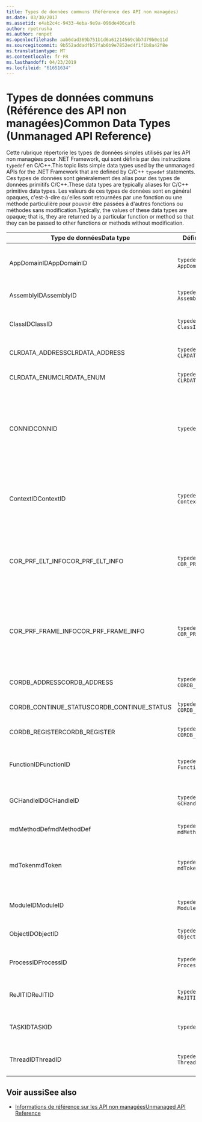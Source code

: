 ```yaml
---
title: Types de données communs (Référence des API non managées)
ms.date: 03/30/2017
ms.assetid: e4ab2c4c-9433-4eba-9e9a-096de406cafb
author: rpetrusha
ms.author: ronpet
ms.openlocfilehash: aab6dad369b751b1d6a61214569cbb7d79b0e11d
ms.sourcegitcommit: 9b552addadfb57fab0b9e7852ed4f1f1b8a42f8e
ms.translationtype: MT
ms.contentlocale: fr-FR
ms.lasthandoff: 04/23/2019
ms.locfileid: "61651634"
---
```

# <a name="common-data-types-unmanaged-api-reference"></a><span data-ttu-id="7089e-102">Types de données communs (Référence des API non managées)</span><span class="sxs-lookup"><span data-stu-id="7089e-102">Common Data Types (Unmanaged API Reference)</span></span>
<span data-ttu-id="7089e-103">Cette rubrique répertorie les types de données simples utilisés par les API non managées pour .NET Framework, qui sont définis par des instructions `typedef` en C/C++.</span><span class="sxs-lookup"><span data-stu-id="7089e-103">This topic lists simple data types used by the unmanaged APIs for the .NET Framework that are defined by C/C++ `typedef` statements.</span></span> <span data-ttu-id="7089e-104">Ces types de données sont généralement des alias pour des types de données primitifs C/C++.</span><span class="sxs-lookup"><span data-stu-id="7089e-104">These data types are typically aliases for C/C++ primitive data types.</span></span> <span data-ttu-id="7089e-105">Les valeurs de ces types de données sont en général opaques, c'est-à-dire qu'elles sont retournées par une fonction ou une méthode particulière pour pouvoir être passées à d'autres fonctions ou méthodes sans modification.</span><span class="sxs-lookup"><span data-stu-id="7089e-105">Typically, the values of these data types are opaque; that is, they are returned by a particular function or method so that they can be passed to other functions or methods without modification.</span></span>  
  
|<span data-ttu-id="7089e-106">Type de données</span><span class="sxs-lookup"><span data-stu-id="7089e-106">Data type</span></span>|<span data-ttu-id="7089e-107">Définition</span><span class="sxs-lookup"><span data-stu-id="7089e-107">Definition</span></span>|<span data-ttu-id="7089e-108">Défini dans</span><span class="sxs-lookup"><span data-stu-id="7089e-108">Defined in</span></span>|<span data-ttu-id="7089e-109">Description</span><span class="sxs-lookup"><span data-stu-id="7089e-109">Description</span></span>|  
|---------------|----------------|----------------|-----------------|  
|<span data-ttu-id="7089e-110">AppDomainID</span><span class="sxs-lookup"><span data-stu-id="7089e-110">AppDomainID</span></span>|`typedef UINT_PTR AppDomainID;`|<span data-ttu-id="7089e-111">corprof.h</span><span class="sxs-lookup"><span data-stu-id="7089e-111">corprof.h</span></span>|<span data-ttu-id="7089e-112">L'identificateur d'un domaine d'application.</span><span class="sxs-lookup"><span data-stu-id="7089e-112">The identifier of an application domain.</span></span>|  
|<span data-ttu-id="7089e-113">AssemblyID</span><span class="sxs-lookup"><span data-stu-id="7089e-113">AssemblyID</span></span>|`typedef UINT_PTR AssemblyID;`|<span data-ttu-id="7089e-114">corprof.h</span><span class="sxs-lookup"><span data-stu-id="7089e-114">corprof.h</span></span>|<span data-ttu-id="7089e-115">L'identificateur d'un assembly.</span><span class="sxs-lookup"><span data-stu-id="7089e-115">The identifier of an assembly.</span></span>|  
|<span data-ttu-id="7089e-116">ClassID</span><span class="sxs-lookup"><span data-stu-id="7089e-116">ClassID</span></span>|`typedef UINT_PTR ClassID;`|<span data-ttu-id="7089e-117">corprof.h</span><span class="sxs-lookup"><span data-stu-id="7089e-117">corprof.h</span></span>|<span data-ttu-id="7089e-118">L'identificateur d'une classe managée.</span><span class="sxs-lookup"><span data-stu-id="7089e-118">The identifier of a managed class.</span></span>|  
|<span data-ttu-id="7089e-119">CLRDATA_ADDRESS</span><span class="sxs-lookup"><span data-stu-id="7089e-119">CLRDATA_ADDRESS</span></span>|`typedef ULONG64 CLRDATA_ADDRESS;`|<span data-ttu-id="7089e-120">clrdata.h</span><span class="sxs-lookup"><span data-stu-id="7089e-120">clrdata.h</span></span>|<span data-ttu-id="7089e-121">Une adresse mémoire de 64 bits.</span><span class="sxs-lookup"><span data-stu-id="7089e-121">A 64-bit memory address.</span></span>|
|<span data-ttu-id="7089e-122">CLRDATA_ENUM</span><span class="sxs-lookup"><span data-stu-id="7089e-122">CLRDATA_ENUM</span></span>|`typedef ULONG64 CLRDATA_ADDRESS;`|<span data-ttu-id="7089e-123">Non disponible</span><span class="sxs-lookup"><span data-stu-id="7089e-123">Not Available</span></span>|<span data-ttu-id="7089e-124">Une adresse mémoire de 64 bits.</span><span class="sxs-lookup"><span data-stu-id="7089e-124">A 64-bit memory address.</span></span>|
|<span data-ttu-id="7089e-125">CONNID</span><span class="sxs-lookup"><span data-stu-id="7089e-125">CONNID</span></span>|`typedef DWORD CONNID;`|<span data-ttu-id="7089e-126">cordebug.h, mscoree.h</span><span class="sxs-lookup"><span data-stu-id="7089e-126">cordebug.h, mscoree.h</span></span>|<span data-ttu-id="7089e-127">L'identificateur de connexion pour un thread qui est connecté à une instance de Microsoft SQL Server.</span><span class="sxs-lookup"><span data-stu-id="7089e-127">The connection identifier for a thread that is connected to an instance of Microsoft SQL Server.</span></span>|  
|<span data-ttu-id="7089e-128">ContextID</span><span class="sxs-lookup"><span data-stu-id="7089e-128">ContextID</span></span>|`typedef UINT_PTR ContextID;`|<span data-ttu-id="7089e-129">corprof.h</span><span class="sxs-lookup"><span data-stu-id="7089e-129">corprof.h</span></span>|<span data-ttu-id="7089e-130">L'identificateur du contexte associé à un thread managé particulier.</span><span class="sxs-lookup"><span data-stu-id="7089e-130">The identifier of the context associated with a particular managed thread.</span></span>|  
|<span data-ttu-id="7089e-131">COR_PRF_ELT_INFO</span><span class="sxs-lookup"><span data-stu-id="7089e-131">COR_PRF_ELT_INFO</span></span>|`typedef UINT_PTR COR_PRF_ELT_INFO;`|<span data-ttu-id="7089e-132">corprof.h</span><span class="sxs-lookup"><span data-stu-id="7089e-132">corprof.h</span></span>|<span data-ttu-id="7089e-133">Un handle opaque qui représente des informations sur un frame de pile particulier.</span><span class="sxs-lookup"><span data-stu-id="7089e-133">An opaque handle that represents information about a particular stack frame.</span></span>|  
|<span data-ttu-id="7089e-134">COR_PRF_FRAME_INFO</span><span class="sxs-lookup"><span data-stu-id="7089e-134">COR_PRF_FRAME_INFO</span></span>|`typedef UINT_PTR COR_PRF_FRAME_INFO;`|<span data-ttu-id="7089e-135">corprof.h</span><span class="sxs-lookup"><span data-stu-id="7089e-135">corprof.h</span></span>|<span data-ttu-id="7089e-136">Un handle opaque qui pointe vers un frame de pile.</span><span class="sxs-lookup"><span data-stu-id="7089e-136">An opaque handle that points to a stack frame.</span></span> <span data-ttu-id="7089e-137">Il est valide seulement pendant le rappel auquel il est passé.</span><span class="sxs-lookup"><span data-stu-id="7089e-137">It is valid only during the callback to which it is passed.</span></span>|  
|<span data-ttu-id="7089e-138">CORDB_ADDRESS</span><span class="sxs-lookup"><span data-stu-id="7089e-138">CORDB_ADDRESS</span></span>|`typedef ULONG64 CORDB_ADDRESS;`|<span data-ttu-id="7089e-139">cordebug.h</span><span class="sxs-lookup"><span data-stu-id="7089e-139">cordebug.h</span></span>|<span data-ttu-id="7089e-140">Une adresse en mémoire.</span><span class="sxs-lookup"><span data-stu-id="7089e-140">An address in memory.</span></span>|  
|<span data-ttu-id="7089e-141">CORDB_CONTINUE_STATUS</span><span class="sxs-lookup"><span data-stu-id="7089e-141">CORDB_CONTINUE_STATUS</span></span>|`typedef DWORD CORDB_CONTINUE_STATUS;`|<span data-ttu-id="7089e-142">cordebug.h</span><span class="sxs-lookup"><span data-stu-id="7089e-142">cordebug.h</span></span>|<span data-ttu-id="7089e-143">État de la continuation.</span><span class="sxs-lookup"><span data-stu-id="7089e-143">The continuation status.</span></span>|  
|<span data-ttu-id="7089e-144">CORDB_REGISTER</span><span class="sxs-lookup"><span data-stu-id="7089e-144">CORDB_REGISTER</span></span>|`typedef ULONG64 CORDB_REGISTER;`|<span data-ttu-id="7089e-145">cordebug.h</span><span class="sxs-lookup"><span data-stu-id="7089e-145">cordebug.h</span></span>|<span data-ttu-id="7089e-146">La valeur d'un registre du processeur.</span><span class="sxs-lookup"><span data-stu-id="7089e-146">The value of a CPU register.</span></span>|
|<span data-ttu-id="7089e-147">FunctionID</span><span class="sxs-lookup"><span data-stu-id="7089e-147">FunctionID</span></span>|`typedef UINT_PTR FunctionID;`|<span data-ttu-id="7089e-148">corprof.h</span><span class="sxs-lookup"><span data-stu-id="7089e-148">corprof.h</span></span>|<span data-ttu-id="7089e-149">L'identificateur d'une fonction ou d'une méthode.</span><span class="sxs-lookup"><span data-stu-id="7089e-149">The identifier of a function or method.</span></span>|  
|<span data-ttu-id="7089e-150">GCHandleID</span><span class="sxs-lookup"><span data-stu-id="7089e-150">GCHandleID</span></span>|`typedef UINT_PTR GCHandleID;`|<span data-ttu-id="7089e-151">corprof.h</span><span class="sxs-lookup"><span data-stu-id="7089e-151">corprof.h</span></span>|<span data-ttu-id="7089e-152">Un handle de récupération de mémoire.</span><span class="sxs-lookup"><span data-stu-id="7089e-152">A garbage collection handle.</span></span>|  
|<span data-ttu-id="7089e-153">mdMethodDef</span><span class="sxs-lookup"><span data-stu-id="7089e-153">mdMethodDef</span></span>|`typedef mdToken mdMethodDef;`|<span data-ttu-id="7089e-154">cordebug.h</span><span class="sxs-lookup"><span data-stu-id="7089e-154">cordebug.h</span></span>|<span data-ttu-id="7089e-155">Un jeton de définition de méthode.</span><span class="sxs-lookup"><span data-stu-id="7089e-155">A method definition token.</span></span>|
|<span data-ttu-id="7089e-156">mdToken</span><span class="sxs-lookup"><span data-stu-id="7089e-156">mdToken</span></span>|`typedef UINT32 mdToken;`|<span data-ttu-id="7089e-157">corprof.h</span><span class="sxs-lookup"><span data-stu-id="7089e-157">corprof.h</span></span>|<span data-ttu-id="7089e-158">Un jeton de métadonnées (une ligne dans une table de métadonnées).</span><span class="sxs-lookup"><span data-stu-id="7089e-158">A metadata token (a row in a metadata table).</span></span>|  
|<span data-ttu-id="7089e-159">ModuleID</span><span class="sxs-lookup"><span data-stu-id="7089e-159">ModuleID</span></span>|`typedef UINT_PTR ModuleID;`|<span data-ttu-id="7089e-160">corprof.h</span><span class="sxs-lookup"><span data-stu-id="7089e-160">corprof.h</span></span>|<span data-ttu-id="7089e-161">L'identificateur d'un module d'assembly.</span><span class="sxs-lookup"><span data-stu-id="7089e-161">The identifier of an assembly module.</span></span>|  
|<span data-ttu-id="7089e-162">ObjectID</span><span class="sxs-lookup"><span data-stu-id="7089e-162">ObjectID</span></span>|`typedef UINT_PTR ObjectID;`|<span data-ttu-id="7089e-163">corprof.h</span><span class="sxs-lookup"><span data-stu-id="7089e-163">corprof.h</span></span>|<span data-ttu-id="7089e-164">L'identificateur d'un objet.</span><span class="sxs-lookup"><span data-stu-id="7089e-164">The identifier of an object.</span></span>|  
|<span data-ttu-id="7089e-165">ProcessID</span><span class="sxs-lookup"><span data-stu-id="7089e-165">ProcessID</span></span>|`typedef UINT_PTR ProcessID;`|<span data-ttu-id="7089e-166">corprof.h</span><span class="sxs-lookup"><span data-stu-id="7089e-166">corprof.h</span></span>|<span data-ttu-id="7089e-167">L'identificateur d'un processus managé.</span><span class="sxs-lookup"><span data-stu-id="7089e-167">The identifier of a managed process.</span></span>|  
|<span data-ttu-id="7089e-168">ReJITID</span><span class="sxs-lookup"><span data-stu-id="7089e-168">ReJITID</span></span>|`typedef UINT_PTR ReJITID;`|<span data-ttu-id="7089e-169">corprof.h</span><span class="sxs-lookup"><span data-stu-id="7089e-169">corprof.h</span></span>|<span data-ttu-id="7089e-170">Identificateur d'une fonction traitée juste-à-temps.</span><span class="sxs-lookup"><span data-stu-id="7089e-170">The identifier of a jitted function.</span></span>|  
|<span data-ttu-id="7089e-171">TASKID</span><span class="sxs-lookup"><span data-stu-id="7089e-171">TASKID</span></span>|`typedef UINT64 TASKID;`|<span data-ttu-id="7089e-172">cordebug.h, mscoree.h</span><span class="sxs-lookup"><span data-stu-id="7089e-172">cordebug.h, mscoree.h</span></span>|<span data-ttu-id="7089e-173">L’identificateur d’un [ICLRTask](../../../docs/framework/unmanaged-api/hosting/iclrtask-interface.md) instance.</span><span class="sxs-lookup"><span data-stu-id="7089e-173">The identifier of an [ICLRTask](../../../docs/framework/unmanaged-api/hosting/iclrtask-interface.md) instance.</span></span>|  
|<span data-ttu-id="7089e-174">ThreadID</span><span class="sxs-lookup"><span data-stu-id="7089e-174">ThreadID</span></span>|`typedef UINT_PTR ThreadID;`|<span data-ttu-id="7089e-175">corprof.h</span><span class="sxs-lookup"><span data-stu-id="7089e-175">corprof.h</span></span>|<span data-ttu-id="7089e-176">L'identificateur d'un thread managé.</span><span class="sxs-lookup"><span data-stu-id="7089e-176">The identifier of a managed thread.</span></span>|  
  
## <a name="see-also"></a><span data-ttu-id="7089e-177">Voir aussi</span><span class="sxs-lookup"><span data-stu-id="7089e-177">See also</span></span>

- [<span data-ttu-id="7089e-178">Informations de référence sur les API non managées</span><span class="sxs-lookup"><span data-stu-id="7089e-178">Unmanaged API Reference</span></span>](../../../docs/framework/unmanaged-api/index.md)

